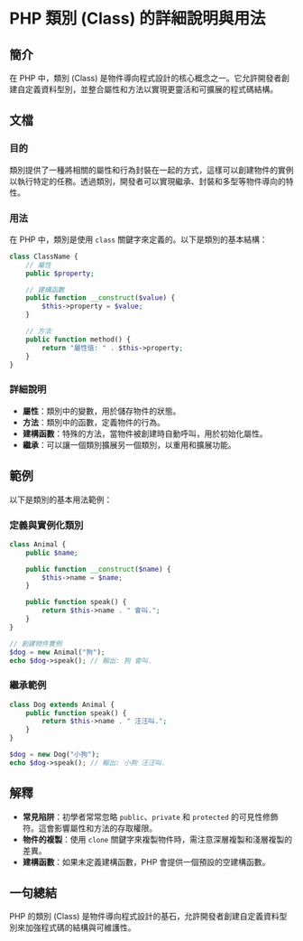 <!--
Meta Description: # PHP 類別 (Class) 的詳細說明與用法 ## 簡介 在 PHP 中，類別 (Class) 是物件導向程式設計的核心概念之一。它允許開發者創建自定義資料型別，並整合屬性和方法以實現更靈活和可擴展的程式碼結構。 ## 文檔 ### 目的 類別提供了一種將相關的屬性和行為封裝在一起的方式，這樣...
Meta Keywords: php, public, class, name, dog
-->

# PHP 類別 (Class) 的詳細說明與用法

## 簡介
在 PHP 中，類別 (Class) 是物件導向程式設計的核心概念之一。它允許開發者創建自定義資料型別，並整合屬性和方法以實現更靈活和可擴展的程式碼結構。

## 文檔
### 目的
類別提供了一種將相關的屬性和行為封裝在一起的方式，這樣可以創建物件的實例以執行特定的任務。透過類別，開發者可以實現繼承、封裝和多型等物件導向的特性。

### 用法
在 PHP 中，類別是使用 `class` 關鍵字來定義的。以下是類別的基本結構：

```php
class ClassName {
    // 屬性
    public $property;

    // 建構函數
    public function __construct($value) {
        $this->property = $value;
    }

    // 方法
    public function method() {
        return "屬性值: " . $this->property;
    }
}
```

### 詳細說明
- **屬性**：類別中的變數，用於儲存物件的狀態。
- **方法**：類別中的函數，定義物件的行為。
- **建構函數**：特殊的方法，當物件被創建時自動呼叫，用於初始化屬性。
- **繼承**：可以讓一個類別擴展另一個類別，以重用和擴展功能。

## 範例
以下是類別的基本用法範例：

### 定義與實例化類別
```php
class Animal {
    public $name;

    public function __construct($name) {
        $this->name = $name;
    }

    public function speak() {
        return $this->name . " 會叫.";
    }
}

// 創建物件實例
$dog = new Animal("狗");
echo $dog->speak(); // 輸出: 狗 會叫.
```

### 繼承範例
```php
class Dog extends Animal {
    public function speak() {
        return $this->name . " 汪汪叫.";
    }
}

$dog = new Dog("小狗");
echo $dog->speak(); // 輸出: 小狗 汪汪叫.
```

## 解釋
- **常見陷阱**：初學者常常忽略 `public`、`private` 和 `protected` 的可見性修飾符。這會影響屬性和方法的存取權限。
- **物件的複製**：使用 `clone` 關鍵字來複製物件時，需注意深層複製和淺層複製的差異。
- **建構函數**：如果未定義建構函數，PHP 會提供一個預設的空建構函數。

## 一句總結
PHP 的類別 (Class) 是物件導向程式設計的基石，允許開發者創建自定義資料型別來加強程式碼的結構與可維護性。